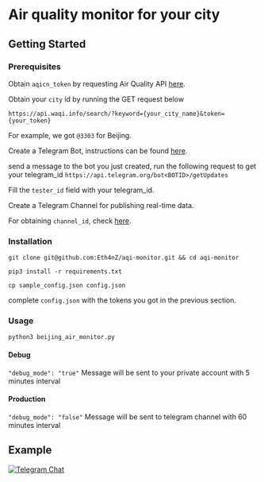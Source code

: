 # Air quality monitor for your city

## Getting Started

### Prerequisites

Obtain `aqicn_token` by requesting Air Quality API [here](http://aqicn.org/data-platform/token/#/).

Obtain your `city` id by running the GET request below
```
https://api.waqi.info/search/?keyword={your_city_name}&token={your_token}
```
For example, we got `@3303` for Beijing.

Create a Telegram Bot, instructions can be found [here](https://core.telegram.org/bots).

send a message to the bot you just created, run the following request to get your telegram_id
`https://api.telegram.org/bot<BOTID>/getUpdates`

Fill the `tester_id` field with your telegram_id.

Create a Telegram Channel for publishing real-time data.

For obtaining `channel_id`, check [here](https://stackoverflow.com/questions/33858927/how-to-obtain-the-chat-id-of-a-private-telegram-channel).
### Installation

```
git clone git@github.com:Eth4nZ/aqi-monitor.git && cd aqi-monitor

pip3 install -r requirements.txt

cp sample_config.json config.json
```
complete `config.json` with the tokens you got in the previous section.

### Usage

```
python3 beijing_air_monitor.py
```
#### Debug
`"debug_mode": "true"`
Message will be sent to your private account with 5 minutes interval

#### Production
`"debug_mode": "false"`
Message will be sent to telegram channel with 60 minutes interval

## Example

[![Telegram Chat](https://img.shields.io/badge/Channel-Telegram-blue.svg)](https://t.me/BeijingAir)
